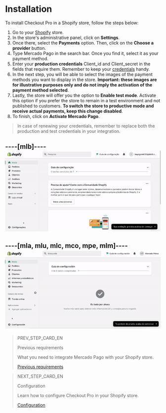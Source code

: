 # Installation

To install Checkout Pro in a Shopify store, follow the steps below:

1. Go to your [Shopify](https://accounts.shopify.com/store-login) store.
2. In the store's administrative panel, click on **Settings**.
3. Once there, select the **Payments** option. Then, click on the **Choose a provider** button.
4. Type Mercado Pago in the search bar. Once you find it, select it as your payment method.
5. Enter your **production credentials** Client_id and Client_secret in the fields that require them. Remember to keep your [credentials](/developers/en/docs/shopify/additional-content/credentials) handy.
6. In the next step, you will be able to select the images of the payment methods you want to display in the store. **Important: these images are for illustrative purposes only and do not imply the activation of the payment method selected**.
7. Lastly, the store will offer you the option to **Enable test mode**. Activate this option if you prefer the store to remain in a test environment and not published to customers. **To switch the store to productive mode and receive actual payments, keep this change disabled**. 
8. To finish, click on **Activate Mercado Pago**. 
 
> In case of renewing your credentials, remember to replace both the production and test credentials in your integration.

----[mlb]----
![configuración PT](/images/shopify/configurar-PT.gif)
------------

----[mla, mlu, mlc, mco, mpe, mlm]----
![configuración ES](/images/shopify/configurar-ES.gif)
------------

> PREV_STEP_CARD_EN
>
> Previous requirements
>
> What you need to integrate Mercado Pago with your Shopify store.
>
> [Previous requirements](/developers/en/docs/shopify/requirements)

> NEXT_STEP_CARD_EN
>
> Configuration
>
> Learn how to configure Checkout Pro in your Shopify store.
>
> [Configuration](/developers/en/docs/shopify/configuration)
